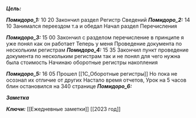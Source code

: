 
***Цель:***  

***Помидоро_1:*** 10 20
Закончил раздел Регистр Сведений
***Помидоро_2:*** 14 10
Занимался переездом т.а и обедал
Начал раздел Перечисления

***Помидоро_3:*** 15 00
	Закончил с разделом перечисление
	в принципе я уже понял как он работает
	Теперь у меня Проведение документа по нескольким регистрам
***Помидоро_4:*** 15 35
	Закончил пункт проведение документа по нескольким регистрам
	так и не понял для чего нужна была стоимость
	Начинаю оборотные регистры накопления

***Помидоро_5:*** 16 05
	Прошел [[1С_Оборотные регистры]] Но пока не осознал их отличие от других
	Настало время отчетов, Урок на 5 часов блин
	остановился на 340 странице
***Помидоро_6:*** 

***Заметка*** 


***Ключи:*** [[Ежедневные заметки]] [[2023 год]]
